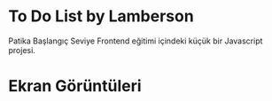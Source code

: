 
# To Do List by Lamberson

Patika Başlangıç Seviye Frontend eğitimi içindeki küçük bir Javascript projesi.

# Ekran Görüntüleri








